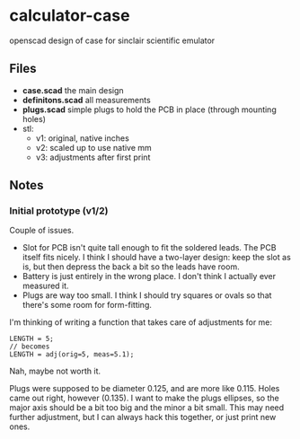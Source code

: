 # calculator-case
openscad design of case for sinclair scientific emulator

## Files
- **case.scad** the main design
- **definitons.scad** all measurements
- **plugs.scad** simple plugs to hold the PCB in place (through mounting holes)
- stl:
  - v1: original, native inches
  - v2: scaled up to use native mm
  - v3: adjustments after first print

## Notes

### Initial prototype (v1/2)

Couple of issues.

- Slot for PCB isn't quite tall enough to fit the soldered leads. The PCB itself fits nicely. I think I should have a two-layer design: keep the slot as is, but then depress the back a bit so the leads have room.
- Battery is just entirely in the wrong place. I don't think I actually ever measured it.
- Plugs are way too small. I think I should try squares or ovals so that there's some room for form-fitting.

I'm thinking of writing a function that takes care of adjustments for me:

```scad
LENGTH = 5;
// becomes
LENGTH = adj(orig=5, meas=5.1);
```

Nah, maybe not worth it.

Plugs were supposed to be diameter 0.125, and are more like 0.115. Holes came out right, however (0.135). I want to make the plugs ellipses, so the major axis should be a bit too big and the minor a bit small. This may need further adjustment, but I can always hack this together, or just print new ones.